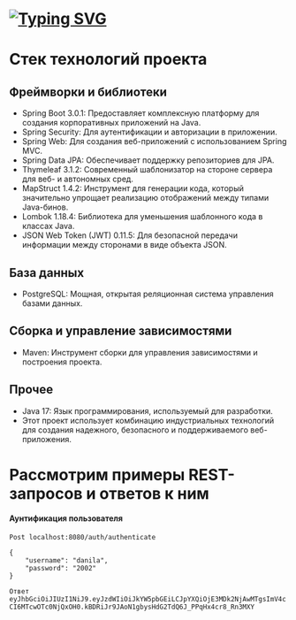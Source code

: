 # [![Typing SVG](https://readme-typing-svg.herokuapp.com?color=%FFFFFF&lines=Test+task+for+relex)](https://git.io/typing-svg)

# Стек технологий проекта
## Фреймворки и библиотеки
* Spring Boot 3.0.1: Предоставляет комплексную платформу для создания корпоративных приложений на Java.
* Spring Security: Для аутентификации и авторизации в приложении.
* Spring Web: Для создания веб-приложений с использованием Spring MVC.
* Spring Data JPA: Обеспечивает поддержку репозиториев для JPA.
* Thymeleaf 3.1.2: Современный шаблонизатор на стороне сервера для веб- и автономных сред.
* MapStruct 1.4.2: Инструмент для генерации кода, который значительно упрощает реализацию отображений между типами Java-бинов.
* Lombok 1.18.4: Библиотека для уменьшения шаблонного кода в классах Java.
* JSON Web Token (JWT) 0.11.5: Для безопасной передачи информации между сторонами в виде объекта JSON.
## База данных
* PostgreSQL: Мощная, открытая реляционная система управления базами данных.
## Сборка и управление зависимостями
* Maven: Инструмент сборки для управления зависимостями и построения проекта.
## Прочее

* Java 17: Язык программирования, используемый для разработки.<br>
* Этот проект использует комбинацию индустриальных технологий для создания надежного, безопасного и поддерживаемого веб-приложения.
# Рассмотрим примеры REST-запросов и ответов к ним
#### Аунтификация пользователя
`Post localhost:8080/auth/authenticate `
```
{
    "username": "danila",
    "password": "2002"
}
```
` Ответ `
``` eyJhbGciOiJIUzI1NiJ9.eyJzdWIiOiJkYW5pbGEiLCJpYXQiOjE3MDk2NjAwMTgsImV4cCI6MTcwOTc0NjQxOH0.kBDRiJr9JAoN1gbysHdG2TdQ6J_PPqHx4cr8_Rn3MXY ```
